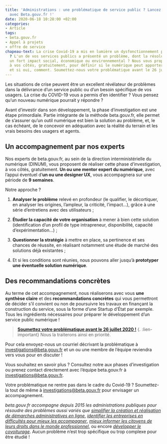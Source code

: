 ```yaml
---
title: 'Administrations : une problématique de service public ? Lancez une investigation
  avec Beta.gouv.fr !'
date: 2020-06-18 10:28:00 +02:00
categories:
- Article
tags:
- beta.gouv.fr
- Appel à projets
- offre de service
chapeau-text: La crise Covid-19 a mis en lumière un dysfonctionnement pour vos usagers
  ? L'un de vos services publics a présenté un problème, dont la résolution présenterait
  un fort impact social, économique ou environnemental ? Nous vous proposons d'investiguer,
  à vos côtés, gratuitement, pour définir si le numérique peut apporter une solution
  et si oui, comment. Soumettez-nous votre problématique avant le 26 juillet !
---
```


Les situations de crise peuvent être un excellent révélateur de problèmes dans la délivrance d’un service public ou d’un besoin spécifique de vos usagers. La crise du COVID-19 vous a permis d’en identifier ? Vous pensez qu’un nouveau numérique pourrait y répondre ?

Avant d’investir dans son développement, la phase d’investigation est une étape primordiale. Partie intégrante de la méthode beta.gouv.fr, elle permet de s’assurer qu’un outil numérique est bien la solution au problème, et, le cas échéant, de le concevoir en adéquation avec la réalité du terrain et les vrais besoins des usagers et agents.

## Un accompagnement par nos experts

Nos experts de beta.gouv.fr, au sein de la direction interministérielle du numérique (DINUM), vous proposent de réaliser cette phase d’investigation, à vos côtés, gratuitement. **Un ou une mentor expert du numérique**, avec l’appui éventuel d’**un ou une designer UX**, vous accompagnera sur une période de **9 semaines**.

Notre approche ?

1. **Analyser le problème** relevé en profondeur (le qualifier, le décortiquer, en analyser les origines, l’ampleur, la criticité, l’impact…), grâce à une série d’entretiens avec des utilisateurs ;

2. **Étudier la capacité de votre organisation** à mener à bien cette solution (identification d’un profil de type intrapreneur, disponibilité, capacité d’expérimentation…) ;

3.  **Questionner la stratégie** à mettre en place, sa pertinence et ses chances de réussite, en réalisant notamment une étude de marché des solutions déjà existantes ;

4. Et si les conditions sont réunies, nous pouvons aller jusqu’à **prototyper une éventuelle solution numérique**.

## Des recommandations concrètes

Au terme de cet accompagnement, nous réaliserons avec vous **une synthèse claire** et des **recommandations concrètes** qui vous permettront de décider s’il convient ou non de poursuivre les travaux en finançant la construction du service, sous la forme d’une Startup d’État par exemple. Tous les ingrédients nécessaires pour préparer le développement d’un service public numérique !

> **[Soumettez votre problématique avant le 26 juillet 2020 !](mailto:investigations@beta.gouv.fr)**
{. :lien-important} Nous la traiterons ainsi en priorité.

Pour cela envoyez-nous un courriel décrivant la problématique à [investigations@beta.gouv.fr](mailto:investigations@beta.gouv.fr) et un ou une membre de l’équipe reviendra vers vous pour en discuter !

Vous souhaitez en savoir plus ? Consultez notre aux phases d’investigation ou prenez contact directement avec l’équipe beta.gouv.fr à [investigations@beta.gouv.fr](mailto:investigations@beta.gouv.fr).

Votre problématique ne rentre pas dans le cadre du Covid-19 ? Soumettez-la tout de même à [investigations@beta.gouv.fr](mailto:investigations@beta.gouv.frp) pour envisager un accompagnement.

*beta.gouv.fr accompagne depuis 2015 les administrations publiques pour résoudre des problèmes aussi variés que [simplifier la création et réalisation de démarches administratives en ligne](https://beta.gouv.fr/startups/demarches-simplifiees.fr.html)*, *[identifier les entreprises en difficultés pour mieux les accompagner](https://beta.gouv.fr/startups/signaux-faibles.html)*, *[mieux informer les citoyens de leurs droits dans le monde professionnel](https://beta.gouv.fr/startups/codedutravail.html)*, ou encore *[développer le covoiturage](https://beta.gouv.fr/startups/preuve-de-covoiturage.html)*. Aucun problème n’est trop spécifique ou trop complexe pour être étudié !